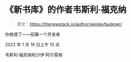 # 《新书库》的作者韦斯利·福克纳

> 原文：<https://thenewstack.io/author/wesleyfaulkner/>

你做错了——招募一个开发者

2022 年 1 月 19 日上午 10 点

韦斯利·福克纳和沙伊·阿尔莫格